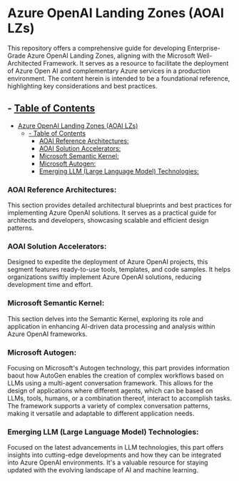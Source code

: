 # Azure OpenAI Landing Zones (AOAI LZs)


This repository offers a comprehensive guide for developing Enterprise-Grade Azure OpenAI Landing Zones, aligning with the Microsoft Well-Architected Framework. It serves as a resource to facilitate the deployment of Azure Open AI and complementary Azure services in a production environment. The content herein is intended to be a foundational reference, highlighting key considerations and best practices.

## - [Table of Contents](#azure-openai-landing-zones-aoai-lzs)
- [Azure OpenAI Landing Zones (AOAI LZs)](#azure-openai-landing-zones-aoai-lzs)
  - [- Table of Contents](#--table-of-contents)
    - [AOAI Reference Architectures:](#aoai-reference-architectures)
    - [AOAI Solution Accelerators:](#aoai-solution-accelerators)
    - [Microsoft Semantic Kernel:](#microsoft-semantic-kernel)
    - [Microsoft Autogen:](#microsoft-autogen)
    - [Emerging LLM (Large Language Model) Technologies:](#emerging-llm-large-language-model-technologies)


### AOAI Reference Architectures: 
This section provides detailed architectural blueprints and best practices for implementing Azure OpenAI solutions. It serves as a practical guide for architects and developers, showcasing scalable and efficient design patterns.

### AOAI Solution Accelerators: 

Designed to expedite the deployment of Azure OpenAI projects, this segment features ready-to-use tools, templates, and code samples. It helps organizations swiftly implement Azure OpenAI solutions, reducing development time and effort.

### Microsoft Semantic Kernel: 

This section delves into the Semantic Kernel, exploring its role and application in enhancing AI-driven data processing and analysis within Azure OpenAI frameworks.

### Microsoft Autogen: 

Focusing on Microsoft's Autogen technology, this part provides information baout how AutoGen enables the creation of complex workflows based on LLMs using a multi-agent conversation framework. This allows for the design of applications where different agents, which can be based on LLMs, tools, humans, or a combination thereof, interact to accomplish tasks. The framework supports a variety of complex conversation patterns, making it versatile and adaptable to different application needs​​.

### Emerging LLM (Large Language Model) Technologies: 

Focused on the latest advancements in LLM technologies, this part offers insights into cutting-edge developments and how they can be integrated into Azure OpenAI environments. It's a valuable resource for staying updated with the evolving landscape of AI and machine learning.